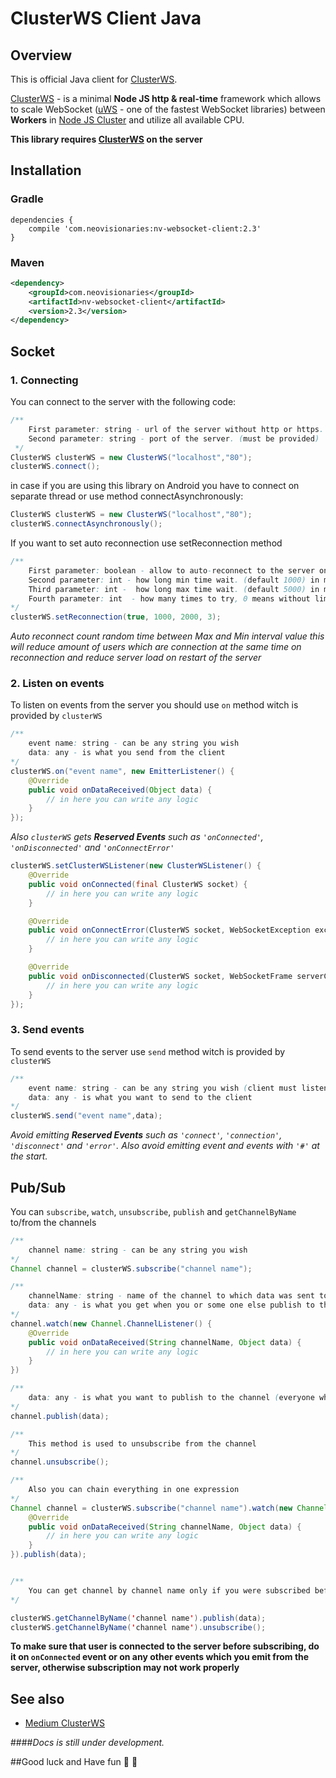 # ClusterWS Client Java

## Overview
This is official Java client for [ClusterWS](https://github.com/goriunov/ClusterWS).

[ClusterWS](https://github.com/goriunov/ClusterWS) - is a minimal **Node JS http & real-time** framework which allows to scale WebSocket ([uWS](https://github.com/uNetworking/uWebSockets) - one of the fastest WebSocket libraries) between **Workers** in [Node JS Cluster](https://nodejs.org/api/cluster.html) and utilize all available CPU.

**This library requires [ClusterWS](https://github.com/goriunov/ClusterWS) on the server**

## Installation

### Gradle

```Gradle
dependencies {
    compile 'com.neovisionaries:nv-websocket-client:2.3'
}
```
### Maven

```xml
<dependency>
    <groupId>com.neovisionaries</groupId>
    <artifactId>nv-websocket-client</artifactId>
    <version>2.3</version>
</dependency>
```


## Socket
### 1. Connecting
You can connect to the server with the following code: 
```java
/**
    First parameter: string - url of the server without http or https. (must be provided)
    Second parameter: string - port of the server. (must be provided)
 */
ClusterWS clusterWS = new ClusterWS("localhost","80");
clusterWS.connect();

```

in case if you are using this library on Android you have to connect on separate thread or use method connectAsynchronously: 
```java
ClusterWS clusterWS = new ClusterWS("localhost","80");
clusterWS.connectAsynchronously();
```

If you want to set auto reconnection use setReconnection method
```java
/**
    First parameter: boolean - allow to auto-reconnect to the server on lost connection. (default false)
    Second parameter: int - how long min time wait. (default 1000) in ms
    Third parameter: int -  how long max time wait. (default 5000) in ms
    Fourth parameter: int  - how many times to try, 0 means without limit. (default 0)
*/
clusterWS.setReconnection(true, 1000, 2000, 3);
```

*Auto reconnect count random time between Max and Min interval value this will reduce amount of users which are connection at the same time on reconnection and reduce server load on restart of the server*

### 2. Listen on events
To listen on events from the server you should use `on` method witch is provided by `clusterWS`
```java
/**
    event name: string - can be any string you wish
    data: any - is what you send from the client
*/
clusterWS.on("event name", new EmitterListener() {
    @Override
    public void onDataReceived(Object data) {
        // in here you can write any logic
    }
});
```

*Also `clusterWS` gets **Reserved Events** such as `'onConnected'`, `'onDisconnected'` and `'onConnectError'`*
```java
clusterWS.setClusterWSListener(new ClusterWSListener() {
    @Override
    public void onConnected(final ClusterWS socket) {
        // in here you can write any logic
    }

    @Override
    public void onConnectError(ClusterWS socket, WebSocketException exception) {
        // in here you can write any logic
    }

    @Override
    public void onDisconnected(ClusterWS socket, WebSocketFrame serverCloseFrame, WebSocketFrame clientCloseFrame, boolean closedByServer) {
        // in here you can write any logic
    }
});
```

### 3. Send events
To send events to the server use `send` method witch is provided by `clusterWS`
```java
/**
    event name: string - can be any string you wish (client must listen on this event name)
    data: any - is what you want to send to the client
*/
clusterWS.send("event name",data);

```

*Avoid emitting **Reserved Events** such as `'connect'`, `'connection'`, `'disconnect'` and `'error'`. Also avoid emitting  event and events with `'#'` at the start.*

## Pub/Sub
You can `subscribe`, `watch`, `unsubscribe`, `publish` and `getChannelByName` to/from the channels
```java
/**
    channel name: string - can be any string you wish
*/
Channel channel = clusterWS.subscribe("channel name");

/**
    channelName: string - name of the channel to which data was sent to
    data: any - is what you get when you or some one else publish to the channel
*/
channel.watch(new Channel.ChannelListener() {
    @Override
    public void onDataReceived(String channelName, Object data) {
        // in here you can write any logic
    }
})

/**
    data: any - is what you want to publish to the channel (everyone who is subscribed will get it)
*/
channel.publish(data);

/**
    This method is used to unsubscribe from the channel
*/
channel.unsubscribe();

/**
    Also you can chain everything in one expression
*/
Channel channel = clusterWS.subscribe("channel name").watch(new Channel.ChannelListener() {
    @Override
    public void onDataReceived(String channelName, Object data) {
        // in here you can write any logic
    }
}).publish(data);


/**
    You can get channel by channel name only if you were subscribed before
*/

clusterWS.getChannelByName('channel name').publish(data);
clusterWS.getChannelByName('channel name').unsubscribe();
```

**To make sure that user is connected to the server before subscribing, do it on `onConnected` event or on any other events which you emit from the server, otherwise subscription may not work properly**

## See also
* [Medium ClusterWS](https://medium.com/clusterws)


####*Docs is still under development.*

##Good luck and Have fun :balloon: :running: